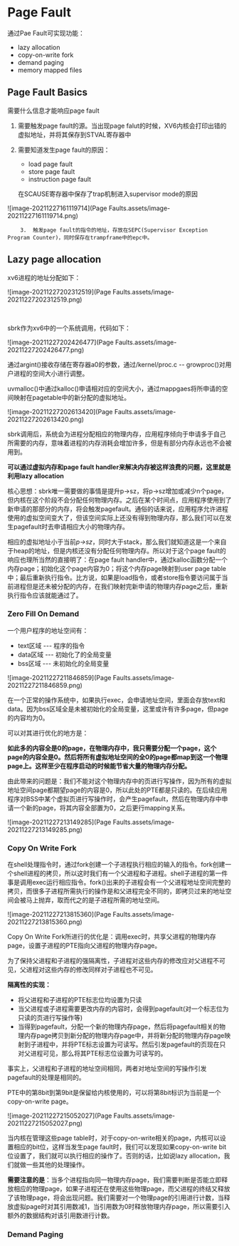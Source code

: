 # Page Fault

通过Pae Fault可实现功能：

- lazy allocation
- copy-on-write fork
- demand paging
- memory mapped files

## Page Fault Basics

需要什么信息才能响应page fault

1. 需要触发page fault的源。当出现page falut的时候，XV6内核会打印出错的虚拟地址，并将其保存到STVAL寄存器中

2. 需要知道发生page fault的原因：

   - load page fault
   - store page fault
   - instruction page fault

   在SCAUSE寄存器中保存了trap机制进入supervisor mode的原因

![image-20211227161119714](Page Faults.assets/image-20211227161119714.png)

  		3.  触发page fault的指令的地址，存放在SEPC(Supervisor Exception Program Counter)，同时保存在trampframe中的epc中。

## Lazy page allocation

xv6进程的地址分配如下：

![image-20211227202312519](Page Faults.assets/image-20211227202312519.png)

​	

sbrk作为xv6中的一个系统调用，代码如下：

![image-20211227202426477](Page Faults.assets/image-20211227202426477.png)

通过argint()接收存储在寄存器a0的参数，通过/kernel/proc.c -- growproc()对用户进程的空间大小进行调整。

uvmalloc()中通过kalloc()申请相对应的空间大小，通过mappgaes将所申请的空间映射在pagetable中的新分配的虚拟地址。

![image-20211227202613420](Page Faults.assets/image-20211227202613420.png)

sbrk调用后，系统会为进程分配相应的物理内存，应用程序倾向于申请多于自己所需要的内存，意味着进程的内存消耗会增加许多，但是有部分内存永远也不会被用到。

**可以通过虚拟内存和page fault handler来解决内存被这样浪费的问题，这里就是利用lazy allocation**

核心思想：sbrk唯一需要做的事情是提升p->sz，将p->sz增加或减少n个page，但内核在这个阶段不会分配任何物理内存。之后在某个时间点，应用程序使用到了新申请的那部分的内存，将会触发pagefault。通俗的话来说，应用程序允许进程使用的虚拟空间变大了，但该空间实际上还没有得到物理内存，那么我们可以在发生pagefault时去申请相应大小的物理内存。

相应的虚拟地址小于当前*p->sz*，同时大于stack，那么我们就知道这是一个来自于heap的地址，但是内核还没有分配任何物理内存。所以对于这个page fault的响应也理所当然的直接明了：在page fault handler中，通过kalloc函数分配一个内存page；初始化这个page内容为0；将这个内存page映射到user page table中；最后重新执行指令。比方说，如果是load指令，或者store指令要访问属于当前进程但是还未被分配的内存，在我们映射完新申请的物理内存page之后，重新执行指令应该就能通过了。

### Zero Fill On Demand

一个用户程序的地址空间有：

- text区域 --- 程序的指令
- data区域 --- 初始化了的全局变量
- bss区域 --- 未初始化的全局变量

![image-20211227211846859](Page Faults.assets/image-20211227211846859.png)

在一个正常的操作系统中，如果执行exec，会申请地址空间，里面会存放text和data。因为bss区域全是未被初始化的全局变量，这里或许有许多page，但page的内容均为0。

可以对其进行优化的地方是：

**如此多的内容全是0的page，在物理内存中，我只需要分配一个page，这个page的内容全是0。然后将所有虚拟地址空间的全0的page都map到这一个物理page上。这样至少在程序启动的时候能节省大量的物理内存分配。**

由此带来的问题是：我们不能对这个物理内存中的页进行写操作，因为所有的虚拟地址空间page都期望page的内容是0，所以此处的PTE都是只读的。在后续应用程序对BSS中某个虚拟页进行写操作时，会产生pagefault，然后在物理内存中申请一个新的page，将其内容全部置为0，之后更行mapping关系。

![image-20211227213149285](Page Faults.assets/image-20211227213149285.png)

### Copy On Write Fork

在shell处理指令时，通过fork创建一个子进程执行相应的输入的指令。fork创建一个shell进程的拷贝，所以这时我们有一个父进程和子进程。shell子进程的第一件事是调用exec运行相应指令。fork()出来的子进程会有一个父进程地址空间完整的拷贝，而很多子进程所需执行的操作是和父进程完全不同的，即拷贝过来的地址空间会被马上抛弃，取而代之的是子进程所需的地址空间。

![image-20211227213815360](Page Faults.assets/image-20211227213815360.png)

Copy On Write Fork所进行的优化是：调用exec时，共享父进程的物理内存page，设置子进程的PTE指向父进程的物理内存page。

为了保持父进程和子进程的强隔离性，子进程对这些内存的修改应对父进程不可见，父进程对这些内存的修改同样对子进程也不可见。

**隔离性的实现：**

- 将父进程和子进程的PTE标志位均设置为只读
- 当父进程或子进程需要更改内存的内容时，会得到pagefault(对一个标志位为只读的页进行写操作等)
- 当得到pagefault，分配一个新的物理内存page，然后将pagefault相关的物理内存page拷贝到新分配的物理内存page中，并将新分配的物理内存page映射到子进程中，并将PTE标志设置为可读写。然后引发pagefault的页现在只对父进程可见，那么将其PTE标志位设置为可读写的。

事实上，父进程和子进程的地址空间相同，两者对地址空间的写操作引发pagefault的处理是相同的。

PTE中的第8bit到第9bit是保留给内核使用的，可以将第8bit标识为当前是一个copy-on-write page。

![image-20211227215052027](Page Faults.assets/image-20211227215052027.png)

当内核在管理这些page table时，对于copy-on-write相关的page，内核可以设置相应的bit位，这样当发生page fault时，我们可以发现如果copy-on-write bit位设置了，我们就可以执行相应的操作了。否则的话，比如说lazy allocation，我们就做一些其他的处理操作。

**需要注意的是**：当多个进程指向同一物理内存page，我们需要判断是否能立即释放相应的物理page，如果子进程还在使用这些物理page，而父进程的终结又释放了该物理page，将会出现问题。我们需要对一个物理page的引用进行计数，当释放虚拟page时对其引用数减1，当引用数为0时释放物理内存page，所以需要引入额外的数据结构对该引用数进行计数。

### Demand Paging


